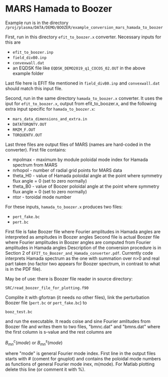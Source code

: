 # MARS Hamada to Boozer

Example run is in the directory `/proj/plasma/DATA/DEMO/BOOZER/example_conversion_mars_hamada_to_boozer`

First, run in this directory `efit_to_boozer.x` converter. Necessary inputs for this are

* `efit_to_boozer.inp`
* `field_divB0.inp`
* `convexwall.dat`
* an EQDSK file like `EQDSK_DEMO2019_q1_COCOS_02.OUT` in the above example folder

Last file here is EFIT file mentioned in `field_divB0.inp` and `convexwall.dat` should match this input file.

Second, run in the same directory `hamada_to_boozer.x` converter. It uses the iput for `efit_to_boozer.x`,
output from efit_to_boozer.x, and the following extra input specific for `hamada_to_boozer.x`:

* `mars_data_dimensions_and_extra.in`
* `DATATORQNTV.OUT`
* `RMZM_F.OUT`
* `TORQUENTV.OUT`

Last three files are output files of MARS (names are hard-coded in the converter). First file contains:
* mpolmax    - maximum by module poloidal mode index for Hamada spectrum from MARS
* nrhopol    - number of radial grid points for MARS data
* theta_H0   - value of Hamada poloidal angle at the point where symmetry flux angle = 0 (set to zero normally)
* theta_B0   - value of Boozer poloidal angle at the point where symmetry flux angle = 0 (set to zero normally)
* ntor       - toroidal mode number

For these inputs, `hamada_to_boozer.x` produces two files:

* `pert_fake.bc`
* `pert.bc`

First file is fake Boozer file where Fourier amplitudes in Hamada angles are interpreted as ampitudes in Boozer angles
Second file is actual Boozer file where Fourier amplitudes in Boozer angles are computed from Fourier amplitudes in Hamada angles
Description of the conversion procedure is in Section 2 of `EFIT_to_Boozer_and_Hamada_converter.pdf`.
Currently code interprets Hamada spectrum as the one with summation over n>0 and real part taken (no factor two appears for Boozer
spectrum, in contrast to what is in the PDF file).

May be of use: there is Boozer file reader in source directory:

`SRC/read_boozer_file_for_plotting.f90`

Complite it with gfortran (it needs no other files), link the perturbation Boozer file (`pert.bc` or `pert_fake.bc`) to

`booz_test.bc`

and run the executable. It reads coise and sine Fourier amlitudes from Boozer file and writes them to two files,
"bmnc.dat" and "bmns.dat" where the first column is s-value and the rest columns are 

$B_{mn}^c(mode)$ or $B_{mn}^s(mode)$ 

where "mode" is general Fourier mode index. First line in the output files starts with # (coment for gnuplot) and contains
the poloidal mode numbers as functions of general Fourier mode inex, m(mode). For Matlab plotting delete this line (or
comment it with %).
